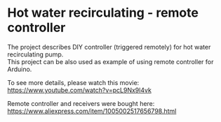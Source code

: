 # Hot water recirculating - remote controller 
The project describes DIY controller (triggered remotely) for hot water recirculating pump.  
This project can be also used as example of using remote controller for Arduino.  
  
To see more details, please watch this movie:  
https://www.youtube.com/watch?v=pcL9Nx9l4vk  
  
Remote controller and receivers were bought here:  
https://www.aliexpress.com/item/1005002517656798.html  
